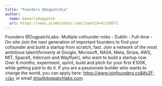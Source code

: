 ```yaml
---
title: "Founders @DogpatchLa"
author:
  name: beverlydogpatch
  url: https://news.ycombinator.com/item?id=41130571
---
```

Founders @DogpatchLabs- Multiple cofounder roles - Dublin - Full-time - On-site Join the next generation of important founders to find your cofounder and build a startup from scratch, fast. Join a network of the most ambitious talent(formerly at Google, Microsoft, NASA, Meta, Stripe, AWS, MIT, SpaceX, Intercom and Wayflyer), who want to build a startup now. Over 6 months, experiment, sprint, build and pitch for your first €100K, while getting paid to do it. If you are a passionate builder who wants to change the world, you can apply here: <a href="https:&#x2F;&#x2F;www.joinfounders.co&#x2F;" rel="nofollow">https:&#x2F;&#x2F;www.joinfounders.co&#x2F;</a> or email shiu@dogpatchlabs.com.
